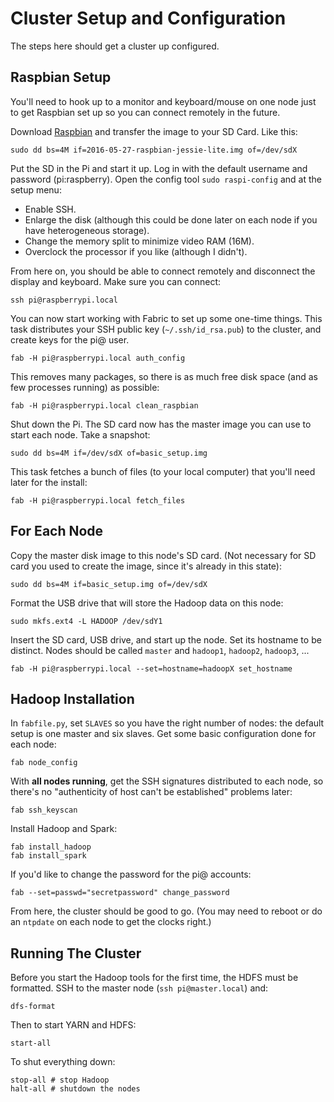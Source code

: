# Cluster Setup and Configuration

The steps here should get a cluster up configured.

## Raspbian Setup

You'll need to hook up to a monitor and keyboard/mouse on one node just to get Raspbian set up so you can connect remotely in the future.

Download [Raspbian](https://www.raspbian.org/) and transfer the image to your SD Card. Like this:

```
sudo dd bs=4M if=2016-05-27-raspbian-jessie-lite.img of=/dev/sdX
```

Put the SD in the Pi and start it up. Log in with the default username and password (pi:raspberry). Open the config tool ```sudo raspi-config``` and at the setup menu:

* Enable SSH.
* Enlarge the disk (although this could be done later on each node if you have heterogeneous storage).
* Change the memory split to minimize video RAM (16M).
* Overclock the processor if you like (although I didn't).

From here on, you should be able to connect remotely and disconnect the display and keyboard. Make sure you can connect:

```
ssh pi@raspberrypi.local
```

You can now start working with Fabric to set up some one-time things. This task distributes your SSH public key (```~/.ssh/id_rsa.pub```) to the cluster, and create keys for the pi@ user.

```
fab -H pi@raspberrypi.local auth_config
```

This removes many packages, so there is as much free disk space (and as few processes running) as possible:

```
fab -H pi@raspberrypi.local clean_raspbian
```

Shut down the Pi. The SD card now has the master image you can use to start each node. Take a snapshot:

```
sudo dd bs=4M if=/dev/sdX of=basic_setup.img
```

This task fetches a bunch of files (to your local computer) that you'll need later for the install:

```
fab -H pi@raspberrypi.local fetch_files
```

## For Each Node

Copy the master disk image to this node's SD card. (Not necessary for SD card you used to create the image, since it's already in this state):

```
sudo dd bs=4M if=basic_setup.img of=/dev/sdX
```

Format the USB drive that will store the Hadoop data on this node:

```
sudo mkfs.ext4 -L HADOOP /dev/sdY1
```

Insert the SD card, USB drive, and start up the node. Set its hostname to be distinct. Nodes should be called ```master``` and ```hadoop1```, ```hadoop2```, ```hadoop3```, ...

```
fab -H pi@raspberrypi.local --set=hostname=hadoopX set_hostname
```

## Hadoop Installation


In ```fabfile.py```, set ```SLAVES``` so you have the right number of nodes: the default setup is one master and six slaves. Get some basic configuration done for each node:

```
fab node_config
```

With **all nodes running**, get the SSH signatures distributed to each node, so there's no "authenticity of host can't be established" problems later:

```
fab ssh_keyscan
```

Install Hadoop and Spark:

```
fab install_hadoop
fab install_spark
```

If you'd like to change the password for the pi@ accounts:

```
fab --set=passwd="secretpassword" change_password
```

From here, the cluster should be good to go. (You may need to reboot or do an ```ntpdate``` on each node to get the clocks right.)


## Running The Cluster

Before you start the Hadoop tools for the first time, the HDFS must be formatted. SSH to the master node (```ssh pi@master.local```) and:

```
dfs-format
```

Then to start YARN and HDFS:

```
start-all
```

To shut everything down:

```
stop-all # stop Hadoop
halt-all # shutdown the nodes
```


